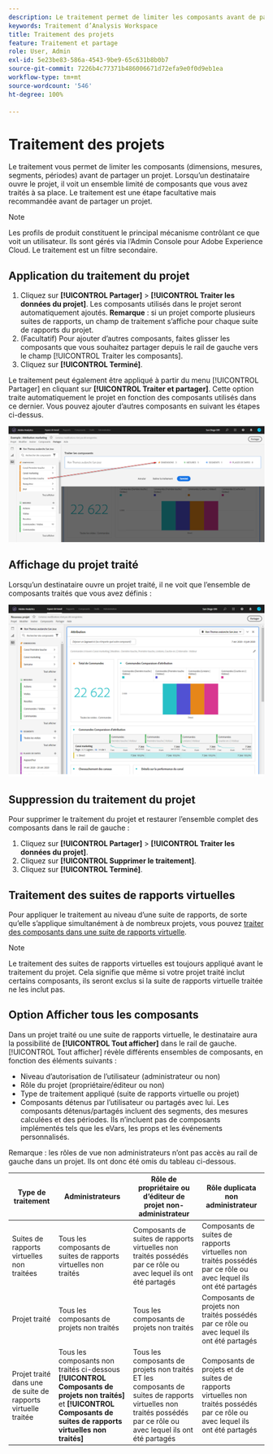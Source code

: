 ```yaml
---
description: Le traitement permet de limiter les composants avant de partager un projet.
keywords: Traitement d’Analysis Workspace
title: Traitement des projets
feature: Traitement et partage
role: User, Admin
exl-id: 5e23be83-586a-4543-9be9-65c631b8b0b7
source-git-commit: 7226b4c77371b486006671d72efa9e0f0d9eb1ea
workflow-type: tm+mt
source-wordcount: '546'
ht-degree: 100%

---
```


# Traitement des projets

Le traitement vous permet de limiter les composants (dimensions, mesures, segments, périodes) avant de partager un projet. Lorsqu’un destinataire ouvre le projet, il voit un ensemble limité de composants que vous avez traités à sa place. Le traitement est une étape facultative mais recommandée avant de partager un projet.

>[!NOTE]
> Les profils de produit constituent le principal mécanisme contrôlant ce que voit un utilisateur. Ils sont gérés via l’Admin Console pour Adobe Experience Cloud. Le traitement est un filtre secondaire.

## Application du traitement du projet

1. Cliquez sur **[!UICONTROL Partager]** > **[!UICONTROL Traiter les données du projet]**.
Les composants utilisés dans le projet seront automatiquement ajoutés.
   **Remarque** : si un projet comporte plusieurs suites de rapports, un champ de traitement s’affiche pour chaque suite de rapports du projet.
1. (Facultatif) Pour ajouter d’autres composants, faites glisser les composants que vous souhaitez partager depuis le rail de gauche vers le champ [!UICONTROL Traiter les composants].
1. Cliquez sur **[!UICONTROL Terminé]**.

Le traitement peut également être appliqué à partir du menu [!UICONTROL Partager] en cliquant sur **[!UICONTROL Traiter et partager]**. Cette option traite automatiquement le projet en fonction des composants utilisés dans ce dernier. Vous pouvez ajouter d’autres composants en suivant les étapes ci-dessus.

![](assets/curation-field.png)

## Affichage du projet traité

Lorsqu’un destinataire ouvre un projet traité, il ne voit que l’ensemble de composants traités que vous avez définis :

![](assets/curate-project.png)

## Suppression du traitement du projet

Pour supprimer le traitement du projet et restaurer l’ensemble complet des composants dans le rail de gauche :

1. Cliquez sur **[!UICONTROL Partager]** > **[!UICONTROL Traiter les données du projet]**.
1. Cliquez sur **[!UICONTROL Supprimer le traitement]**.
1. Cliquez sur **[!UICONTROL Terminé]**.

## Traitement des suites de rapports virtuelles

Pour appliquer le traitement au niveau d’une suite de rapports, de sorte qu’elle s’applique simultanément à de nombreux projets, vous pouvez [traiter des composants dans une suite de rapports virtuelle](https://experienceleague.adobe.com/docs/analytics/components/virtual-report-suites/vrs-components.html?lang=fr).

>[!NOTE]
> Le traitement des suites de rapports virtuelles est toujours appliqué avant le traitement du projet. Cela signifie que même si votre projet traité inclut certains composants, ils seront exclus si la suite de rapports virtuelle traitée ne les inclut pas.

## Option Afficher tous les composants

Dans un projet traité ou une suite de rapports virtuelle, le destinataire aura la possibilité de **[!UICONTROL Tout afficher]** dans le rail de gauche. [!UICONTROL Tout afficher] révèle différents ensembles de composants, en fonction des éléments suivants :

* Niveau d’autorisation de l’utilisateur (administrateur ou non)
* Rôle du projet (propriétaire/éditeur ou non)
* Type de traitement appliqué (suite de rapports virtuelle ou projet)
* Composants détenus par l’utilisateur ou partagés avec lui. Les composants détenus/partagés incluent des segments, des mesures calculées et des périodes. Ils n’incluent pas de composants implémentés tels que les eVars, les props et les événements personnalisés.

Remarque : les rôles de vue non administrateurs n’ont pas accès au rail de gauche dans un projet. Ils ont donc été omis du tableau ci-dessous.

| Type de traitement | Administrateurs | Rôle de propriétaire ou d’éditeur de projet non-administrateur | Rôle duplicata non administrateur |
|---|---|---|---|
| Suites de rapports virtuelles non traitées | Tous les composants de suites de rapports virtuelles non traités | Composants de suites de rapports virtuelles non traités possédés par ce rôle ou avec lequel ils ont été partagés | Composants de suites de rapports virtuelles non traités possédés par ce rôle ou avec lequel ils ont été partagés |
| Projet traité | Tous les composants de projets non traités | Tous les composants de projets non traités | Composants de projets non traités possédés par ce rôle ou avec lequel ils ont été partagés |
| Projet traité dans une de suite de rapports virtuelle traitée | Tous les composants non traités ci-dessous  **[!UICONTROL Composants de projets non traités]** et **[!UICONTROL Composants de suites de rapports virtuelles non traités]** | Tous les composants de projets non traités ET les composants de suites de rapports virtuelles non traités possédés par ce rôle ou avec lequel ils ont été partagés | Composants de projets et de suites de rapports virtuelles non traités possédés par ce rôle ou avec lequel ils ont été partagés |
